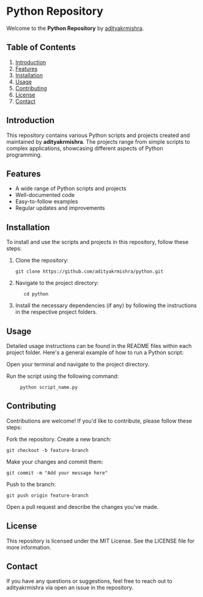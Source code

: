 # Python Repository

Welcome to the **Python Repository** by [adityakrmishra](https://github.com/adityakrmishra/python).

## Table of Contents

1. [Introduction](#introduction)
2. [Features](#features)
3. [Installation](#installation)
4. [Usage](#usage)
5. [Contributing](#contributing)
6. [License](#license)
7. [Contact](#contact)

## Introduction

This repository contains various Python scripts and projects created and maintained by **adityakrmishra**. The projects range from simple scripts to complex applications, showcasing different aspects of Python programming.

## Features

- A wide range of Python scripts and projects
- Well-documented code
- Easy-to-follow examples
- Regular updates and improvements

## Installation

To install and use the scripts and projects in this repository, follow these steps:

1. Clone the repository:
   ```
   git clone https://github.com/adityakrmishra/python.git
2. Navigate to the project directory:
     ```
        cd python
4. Install the necessary dependencies (if any) by following the instructions in the respective project folders.

## Usage
Detailed usage instructions can be found in the README files within each project folder. Here's a general example of how to run a Python script:

Open your terminal and navigate to the project directory.

Run the script using the following command:
```
     python script_name.py
```
## Contributing
Contributions are welcome! If you'd like to contribute, please follow these steps:

Fork the repository.
Create a new branch:
   ```
  git checkout -b feature-branch
   ```
Make your changes and commit them:
   ```
git commit -m "Add your message here"
```
Push to the branch:
  ```
  git push origin feature-branch
  ```
Open a pull request and describe the changes you've made.

## License
This repository is licensed under the MIT License. See the LICENSE file for more information.

## Contact
If you have any questions or suggestions, feel free to reach out to adityakrmishra via open an issue in the repository.
